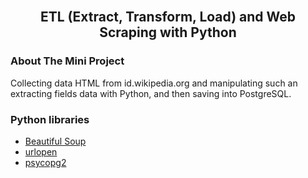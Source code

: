 <!-- PROJECT TITLE -->
<br />
<p align="center">

  <h2 align="center">ETL (Extract, Transform, Load) and Web Scraping with Python</h2>


</p>



<!-- About The Mini Project-->
### About The Mini Project
Collecting data HTML from id.wikipedia.org  and manipulating such an extracting fields data with Python, and then saving into PostgreSQL.


### Python libraries

* [Beautiful Soup](https://www.crummy.com/software/BeautifulSoup/bs4/doc/)
* [urlopen](https://docs.python.org/3/library/urllib.request.html)
* [psycopg2](https://pypi.org/project/psycopg2/)
